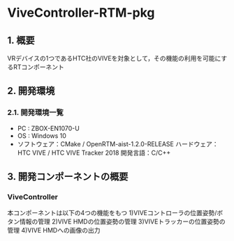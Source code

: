 # ViveController-RTM-pkg

## 1. 概要
VRデバイスの1つであるHTC社のVIVEを対象として，その機能の利用を可能にするRTコンポーネント

## 2. 開発環境
### 2.1. 開発環境一覧
- PC : ZBOX-EN1070-U
- OS : Windows 10
- ソフトウェア：CMake / OpenRTM-aist-1.2.0-RELEASE
ハードウェア：HTC VIVE / HTC VIVE Tracker 2018
開発言語：C/C++


## 3. 開発コンポーネントの概要
### ViveController
本コンポーネントは以下の4つの機能をもつ
1)VIVEコントローラの位置姿勢/ボタン情報の管理
2)VIVE HMDの位置姿勢の管理
3)VIVEトラッカーの位置姿勢の管理
4)VIVE HMDへの画像の出力
